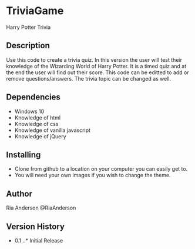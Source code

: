 # TriviaGame
Harry Potter Trivia
 
## Description
Use this code to create a trivia quiz. In this version the user will test their knowledge of the Wizarding World of Harry Potter. It is a timed quiz and at the end the user will find out their score. This code can be editted to add or remove questions/answers. The trivia topic can be changed as well. 
 
## Dependencies
* Windows 10
* Knowledge of html
* Knowledge of css
* Knowledge of vanilla javascript
* Knowledge of jQuery
 
## Installing
* Clone from github to a location on your computer you can easily get to.
* You will need your own images if you wish to change the theme.
 
## Author
Ria Anderson
@RiaAnderson
 
## Version History
* 0.1
..* Initial Release

